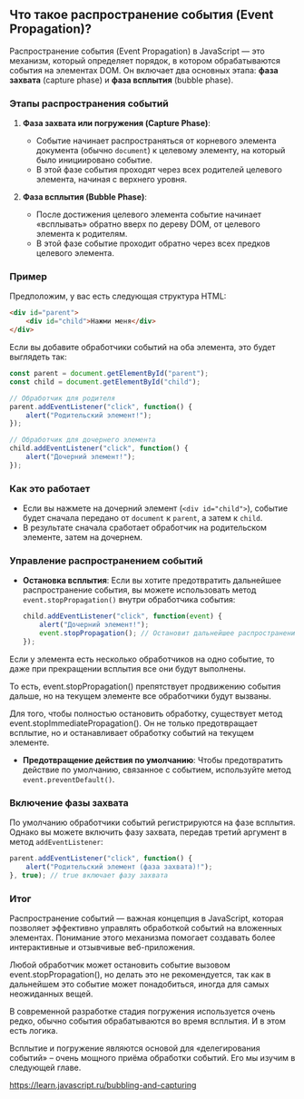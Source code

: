 ## Что такое распространение события (Event Propagation)?

Распространение события (Event Propagation) в JavaScript — это механизм, который определяет порядок, в котором обрабатываются события на элементах DOM. Он включает два основных этапа: **фаза захвата** (capture phase) и **фаза всплытия** (bubble phase).

### Этапы распространения событий

1. **Фаза захвата или погружения (Capture Phase)**:
   - Событие начинает распространяться от корневого элемента документа (обычно `document`) к целевому элементу, на который было инициировано событие.
   - В этой фазе события проходят через всех родителей целевого элемента, начиная с верхнего уровня.

2. **Фаза всплытия (Bubble Phase)**:
   - После достижения целевого элемента событие начинает «всплывать» обратно вверх по дереву DOM, от целевого элемента к родителям.
   - В этой фазе событие проходит обратно через всех предков целевого элемента.

### Пример

Предположим, у вас есть следующая структура HTML:

```html
<div id="parent">
    <div id="child">Нажми меня</div>
</div>
```

Если вы добавите обработчики событий на оба элемента, это будет выглядеть так:

```javascript
const parent = document.getElementById("parent");
const child = document.getElementById("child");

// Обработчик для родителя
parent.addEventListener("click", function() {
    alert("Родительский элемент!");
});

// Обработчик для дочернего элемента
child.addEventListener("click", function() {
    alert("Дочерний элемент!");
});
```

### Как это работает

- Если вы нажмете на дочерний элемент (`<div id="child">`), событие будет сначала передано от `document` к `parent`, а затем к `child`.
- В результате сначала сработает обработчик на родительском элементе, затем на дочернем. 

### Управление распространением событий

- **Остановка всплытия**: Если вы хотите предотвратить дальнейшее распространение события, вы можете использовать метод `event.stopPropagation()` внутри обработчика события:

    ```javascript
    child.addEventListener("click", function(event) {
        alert("Дочерний элемент!");
        event.stopPropagation(); // Остановит дальнейшее распространение
    });
    ```

Если у элемента есть несколько обработчиков на одно событие, то даже при прекращении всплытия все они будут выполнены.

То есть, event.stopPropagation() препятствует продвижению события дальше, но на текущем элементе все обработчики будут вызваны.

Для того, чтобы полностью остановить обработку, существует метод event.stopImmediatePropagation(). Он не только предотвращает всплытие, но и останавливает обработку событий на текущем элементе.

- **Предотвращение действия по умолчанию**: Чтобы предотвратить действие по умолчанию, связанное с событием, используйте метод `event.preventDefault()`.

### Включение фазы захвата

По умолчанию обработчики событий регистрируются на фазе всплытия. Однако вы можете включить фазу захвата, передав третий аргумент в метод `addEventListener`:

```javascript
parent.addEventListener("click", function() {
    alert("Родительский элемент (фаза захвата)!");
}, true); // true включает фазу захвата
```

### Итог

Распространение событий — важная концепция в JavaScript, которая позволяет эффективно управлять обработкой событий на вложенных элементах. Понимание этого механизма помогает создавать более интерактивные и отзывчивые веб-приложения.

Любой обработчик может остановить событие вызовом event.stopPropagation(), но делать это не рекомендуется, так как в дальнейшем это событие может понадобиться, иногда для самых неожиданных вещей.

В современной разработке стадия погружения используется очень редко, обычно события обрабатываются во время всплытия. И в этом есть логика.

Всплытие и погружение являются основой для «делегирования событий» – очень мощного приёма обработки событий. Его мы изучим в следующей главе.

https://learn.javascript.ru/bubbling-and-capturing